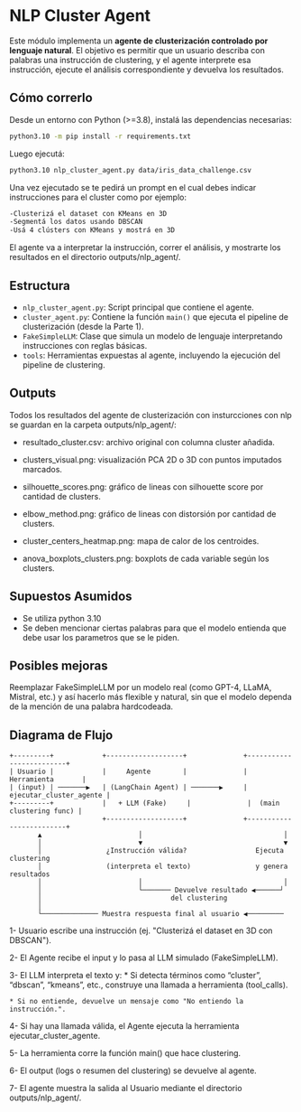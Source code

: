 # NLP Cluster Agent

Este módulo implementa un **agente de clusterización controlado por lenguaje natural**. El objetivo es permitir que un usuario describa con palabras una instrucción de clustering, y el agente interprete esa instrucción, ejecute el análisis correspondiente y devuelva los resultados.

## Cómo correrlo
Desde un entorno con Python (>=3.8), instalá las dependencias necesarias:
```bash
python3.10 -m pip install -r requirements.txt
```

Luego ejecutá:
```bash
python3.10 nlp_cluster_agent.py data/iris_data_challenge.csv
```

Una vez ejecutado se te pedirá un prompt en el cual debes indicar instrucciones para el cluster como por ejemplo:
```bash
-Clusterizá el dataset con KMeans en 3D
-Segmentá los datos usando DBSCAN
-Usá 4 clústers con KMeans y mostrá en 3D
```
El agente va a interpretar la instrucción, correr el análisis, y mostrarte los resultados en el directorio outputs/nlp_agent/.

## Estructura
- `nlp_cluster_agent.py`: Script principal que contiene el agente.
- `cluster_agent.py`: Contiene la función `main()` que ejecuta el pipeline de clusterización (desde la Parte 1).
- `FakeSimpleLLM`: Clase que simula un modelo de lenguaje interpretando instrucciones con reglas básicas.
- `tools`: Herramientas expuestas al agente, incluyendo la ejecución del pipeline de clustering.

## Outputs
Todos los resultados del agente de clusterización con insturcciones con nlp se guardan en la carpeta outputs/nlp_agent/:

* resultado_cluster.csv: archivo original con columna cluster añadida.

* clusters_visual.png: visualización PCA 2D o 3D con puntos imputados marcados.

* silhouette_scores.png: gráfico de lineas con silhouette score por cantidad de clusters.

* elbow_method.png: gráfico de lineas con distorsión por cantidad de clusters.

* cluster_centers_heatmap.png: mapa de calor de los centroides.

* anova_boxplots_clusters.png: boxplots de cada variable según los clusters.

## Supuestos Asumidos
* Se utiliza python 3.10
* Se deben mencionar ciertas palabras para que el modelo entienda que debe usar los parametros que se le piden.

## Posibles mejoras
Reemplazar FakeSimpleLLM por un modelo real (como GPT-4, LLaMA, Mistral, etc.) y así hacerlo más flexible y natural, sin que el modelo dependa de la mención de una palabra hardcodeada.

## Diagrama de Flujo

```text
+---------+            +-------------------+              +-------------------------+
| Usuario |            |     Agente        |              |       Herramienta       |
| (input) | ───────▶   | (LangChain Agent) | ───────▶     | ejecutar_cluster_agente |
+---------+            |   + LLM (Fake)     |              |  (main clustering func) |
                       +-------------------+              +-------------------------+
       ▲                        │                                   │
       │                        ▼                                   ▼
       │                ¿Instrucción válida?                 Ejecuta clustering
       │                (interpreta el texto)                y genera resultados
       │                        │                                   │
       │                        └─────── Devuelve resultado ◀──────┘
       │                                del clustering
       │
       └────────────── Muestra respuesta final al usuario ◀─────────
```
       
1- Usuario escribe una instrucción (ej. "Clusterizá el dataset en 3D con DBSCAN").

2- El Agente recibe el input y lo pasa al LLM simulado (FakeSimpleLLM).

3- El LLM interpreta el texto y:
    * Si detecta términos como “cluster”, “dbscan”, “kmeans”, etc., construye una llamada a herramienta (tool_calls).

    * Si no entiende, devuelve un mensaje como "No entiendo la instrucción.".

4- Si hay una llamada válida, el Agente ejecuta la herramienta ejecutar_cluster_agente.

5- La herramienta corre la función main() que hace clustering.

6- El output (logs o resumen del clustering) se devuelve al agente.

7- El agente muestra la salida al Usuario mediante el directorio outputs/nlp_agent/.
